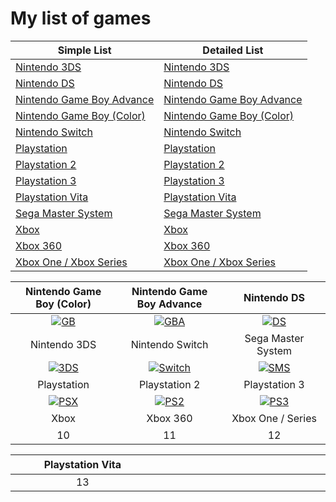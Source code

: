 # My list of games  




| Simple List                                    | Detailed List                                      |  
| ---------------------------------------------- | -------------------------------------------------- |    
| [Nintendo 3DS](3ds/3ds_list.md)                | [Nintendo 3DS](3ds/3ds_info_games.md)              |
| [Nintendo DS](ds/ds_list.md)                   | [Nintendo DS](ds/ds_info_games.md)                 |  
| [Nintendo Game Boy Advance](gba/gba_list.md)   | [Nintendo Game Boy Advance](gba/gba_info_games.md) |
| [Nintendo Game Boy (Color)](gb/gb_list.md)     | [Nintendo Game Boy (Color)](gb/gb_info_games.md)   |
| [Nintendo Switch](switch/switch_list.md)       | [Nintendo Switch](switch/switch_info_games.md)     |
| [Playstation](psx/psx_list.md)                 | [Playstation](psx/psx_info_games.md)               |
| [Playstation 2](ps2/ps2_list.md)               | [Playstation 2](ps2/ps2_info_games.md)             |
| [Playstation 3](ps3/ps3_list.md)               | [Playstation 3](ps3/ps3_info_games.md)             |
| [Playstation Vita](vita/vita_list.md)          | [Playstation Vita](vita/vita_info_games.md)        |
| [Sega Master System](sms/sms_list.md)          | [Sega Master System](sms/sms_info_games.md)        |
| [Xbox](xbox/xbox_list.md)                      | [Xbox](xbox/xbox_info_games.md)                    |
| [Xbox 360](x360/x360_list.md)                  | [Xbox 360](x360/x360_info_games.md)                |
| [ Xbox One / Xbox Series](xsx/xsx_list.md)     | [Xbox One / Xbox Series](xsx/xsx_info_games.md)    |

| <img width="330" height="1">Nintendo Game Boy (Color)<img width="330" height="1"> |<img width="330" height="1"> Nintendo Game Boy Advance<img width="330" height="1"> | <img width="330" height="1">Nintendo DS <img width="330" height="1">|
| :---: | :---: | :---: |
| [![GB](https://consolemods.org/wiki/images/thumb/b/b2/Game_Boy.png/200px-Game_Boy.png)](gb/gb.md) | [![GBA](https://consolemods.org/wiki/images/thumb/1/15/Game_Boy_Advance.png/200px-Game_Boy_Advance.png)](gba/gba.md) | [![DS](https://consolemods.org/wiki/images/thumb/3/37/DS.png/200px-DS.png)](ds/ds.md) |
| <img width="330" height="1">Nintendo 3DS<img width="330" height="1"> | <img width="330" height="1">Nintendo Switch<img width="330" height="1"> | <img width="330" height="1">Sega Master System<img width="330" height="1"> |
| [![3DS](https://consolemods.org/wiki/images/thumb/7/78/3DS.png/200px-3DS.png)](3ds/3ds.md) | [![Switch](https://consolemods.org/wiki/images/thumb/4/42/Nintendo_Switch.png/200px-Nintendo_Switch.png)](switch/switch.md) | [![SMS](https://consolemods.org/wiki/images/thumb/e/ea/SMS.png/200px-SMS.png)](sms/sms.md) |
| <img width="330" height="1">Playstation<img width="330" height="1"> | <img width="330" height="1">Playstation 2<img width="330" height="1"> | <img width="330" height="1">Playstation 3<img width="330" height="1"> |
|  [![PSX](https://consolemods.org/wiki/images/thumb/1/1b/PS1.png/200px-PS1.png)](psx/psx.md) | [![PS2](https://consolemods.org/wiki/images/thumb/4/45/PS2.png/200px-PS2.png)](psé/ps2.md) | [![PS3](https://consolemods.org/wiki/images/thumb/8/80/PS3.png/200px-PS3.png)](ps3/ps3.md) |
| <img width="330" height="1">Xbox<img width="330" height="1"> | <img width="330" height="1">Xbox 360<img width="330" height="1"> | <img width="330" height="1">Xbox One / Series<img width="330" height="1"> |
| 10 | 11 | 12 |

| <img width="330" height="1">Playstation Vita<img width="330" height="1"> |<img width="330" height="1"><img width="330" height="1"> |<img width="330" height="1"><img width="330" height="1"> |
| :---: | :---: | :---: |
| 13 | | |

